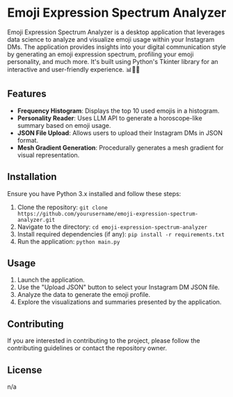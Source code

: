 # Emoji Expression Spectrum Analyzer

Emoji Expression Spectrum Analyzer is a desktop application that leverages data science to analyze and visualize emoji usage within your Instagram DMs. The application provides insights into your digital communication style by generating an emoji expression spectrum, profiling your emoji personality, and much more. It's built using Python's Tkinter library for an interactive and user-friendly experience. 
📊🧩🎨

## Features
- **Frequency Histogram**: Displays the top 10 used emojis in a histogram.
- **Personality Reader**: Uses LLM API to generate a horoscope-like summary based on emoji usage.
- **JSON File Upload**: Allows users to upload their Instagram DMs in JSON format.
- **Mesh Gradient Generation**: Procedurally generates a mesh gradient for visual representation.

## Installation
Ensure you have Python 3.x installed and follow these steps:

1. Clone the repository: `git clone https://github.com/yourusername/emoji-expression-spectrum-analyzer.git`
2. Navigate to the directory: `cd emoji-expression-spectrum-analyzer`
3. Install required dependencies (if any): `pip install -r requirements.txt`
4. Run the application: `python main.py`

## Usage
1. Launch the application.
2. Use the "Upload JSON" button to select your Instagram DM JSON file.
3. Analyze the data to generate the emoji profile.
4. Explore the visualizations and summaries presented by the application.

## Contributing
If you are interested in contributing to the project, please follow the contributing guidelines or contact the repository owner.

## License
n/a
